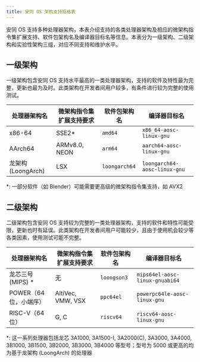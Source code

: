 ```yaml
---
title: 安同 OS 架构支持规格表
---
```


安同 OS 支持多种处理器架构，本表介绍支持的各类处理器架构及相应的微架构指令集扩展支持、软件包架构名及编译器目标名等信息。本表分为一级架构、二级架构和实验性架构三组，对应不同支持和维护水平。

## 一级架构

一级架构包含安同 OS 支持水平最高的一类处理器架构，支持的软件及特性最为完整，更新也最为及时。此类架构在开发者间用户较多，有条件进行较为完整的使用测试。

| 处理器架构名       | 微架构指令集扩展支持要求 | 软件包架构名  | 编译器目标名                 |
| ------------------ | ------------------------ | ------------- | ---------------------------- |
| x86-64             | SSE2\*                   | `amd64`       | `x86_64-aosc-linux-gnu`      |
| AArch64            | ARMv8.0, NEON            | `arm64`       | `aarch64-aosc-linux-gnu`     |
| 龙架构 (LoongArch) | LSX                      | `loongarch64` | `loongarch64-aosc-linux-gnu` |

\*: 一部分软件（如 Blender）可能需要更高级的微架构指令集支持，如 AVX2

## 二级架构

二级架构包含安同 OS 支持较为完整的一类处理器架构，支持的软件和特性可能受限，更新也时有延误。此类架构在开发者间用户可能较少，且由于使用机会较少等各类因素，使用测试可能不完整。

| 处理器架构名           | 微架构指令集扩展支持要求 | 软件包架构名 | 编译器目标名                   |
| ---------------------- | ------------------------ | ------------ | ------------------------------ |
| 龙芯三号 (MIPS) \*     | 无                       | `loongson3`  | `mips64el-aosc-linux-gnuabi64` |
| POWER（64 位，小端序） | AltiVec, VMW, VSX        | `ppc64el`    | `powerpc64le-aosc-linux-gnu`   |
| RISC-V（64 位）        | G, C                     | `riscv64`    | `riscv64-aosc-linux-gnu`       |

\*: 这一系列处理器包括龙芯 3A1000, 3A1500-I, 3A2000(C), 3A3000, 3A4000, 3B1000, 3B1500, 3B2000, 3B3000, 3B4000 等型号；型号为 5000 或更高的均为基于龙架构 (LoongArch) 的处理器
